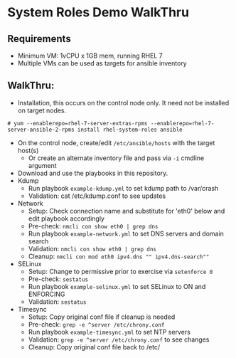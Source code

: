 # System Roles Demo WalkThru

## Requirements
* Minimum VM: 1vCPU x 1GB mem, running RHEL 7
* Multiple VMs can be used as targets for ansible inventory

## WalkThru:
* Installation, this occurs on the control node only.  It need not be installed on target nodes.
```
# yum --enablerepo=rhel-7-server-extras-rpms --enablerepo=rhel-7-server-ansible-2-rpms install rhel-system-roles ansible
```
* On the control node, create/edit ```/etc/ansible/hosts``` with the target host(s)
  * Or create an alternate inventory file and pass via ```-i``` cmdline argument
* Download and use the playbooks in this repository.
* Kdump
  * Run playbook ```example-kdump.yml``` to set kdump path to /var/crash
  * Validation: cat /etc/kdump.conf to see updates
* Network
  * Setup: Check connection name and substitute for 'eth0' below and edit playbook accordingly
  * Pre-check: ```nmcli con show eth0 | grep dns```
  * Run playbook ```example-network.yml``` to set DNS servers and domain search
  * Validation: ```nmcli con show eth0 | grep dns```
  * Cleanup: ```nmcli con mod eth0 ipv4.dns "" ipv4.dns-search""```
* SELinux
  * Setup: Change to permissive prior to exercise via ```setenforce 0```
  * Pre-check: ```sestatus```
  * Run playbook ```example-selinux.yml``` to set SELinux to ON and ENFORCING
  * Validation: ```sestatus```
* Timesync
  * Setup: Copy original conf file if cleanup is needed
  * Pre-check: ```grep -e ^server /etc/chrony.conf```
  * Run playbook ```example-timesync.yml``` to set NTP servers
  * Validation: ```grep -e ^server /etc/chrony.conf``` to see changes
  * Cleanup: Copy original conf file back to /etc/

